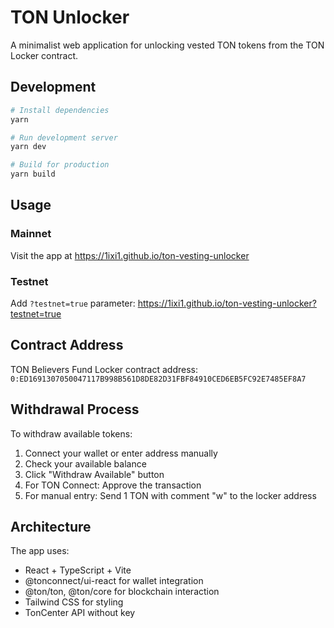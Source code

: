 # TON Unlocker

A minimalist web application for unlocking vested TON tokens from the TON Locker contract.

## Development

```bash
# Install dependencies
yarn

# Run development server
yarn dev

# Build for production
yarn build
```

## Usage

### Mainnet
Visit the app at https://1ixi1.github.io/ton-vesting-unlocker

### Testnet
Add `?testnet=true` parameter: https://1ixi1.github.io/ton-vesting-unlocker?testnet=true

## Contract Address

TON Believers Fund Locker contract address:
`0:ED1691307050047117B998B561D8DE82D31FBF84910CED6EB5FC92E7485EF8A7`

## Withdrawal Process

To withdraw available tokens:
1. Connect your wallet or enter address manually
2. Check your available balance
3. Click "Withdraw Available" button
4. For TON Connect: Approve the transaction
5. For manual entry: Send 1 TON with comment "w" to the locker address

## Architecture

The app uses:
- React + TypeScript + Vite
- @tonconnect/ui-react for wallet integration
- @ton/ton, @ton/core for blockchain interaction
- Tailwind CSS for styling
- TonCenter API without key

